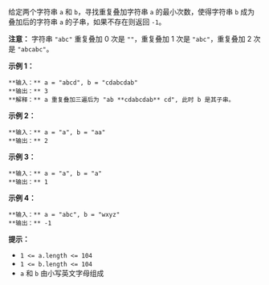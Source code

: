 给定两个字符串 `a` 和 `b`，寻找重复叠加字符串 `a` 的最小次数，使得字符串 `b` 成为叠加后的字符串 `a` 的子串，如果不存在则返回
`-1`。

**注意：** 字符串 `"abc"` 重复叠加 0 次是 `""`，重复叠加 1 次是 `"abc"`，重复叠加 2 次是 `"abcabc"`。



**示例 1：**

    
    
    **输入：** a = "abcd", b = "cdabcdab"
    **输出：** 3
    **解释：** a 重复叠加三遍后为 "ab **cdabcdab** cd", 此时 b 是其子串。
    

**示例 2：**

    
    
    **输入：** a = "a", b = "aa"
    **输出：** 2
    

**示例 3：**

    
    
    **输入：** a = "a", b = "a"
    **输出：** 1
    

**示例 4：**

    
    
    **输入：** a = "abc", b = "wxyz"
    **输出：** -1
    



**提示：**

  * `1 <= a.length <= 104`
  * `1 <= b.length <= 104`
  * `a` 和 `b` 由小写英文字母组成

